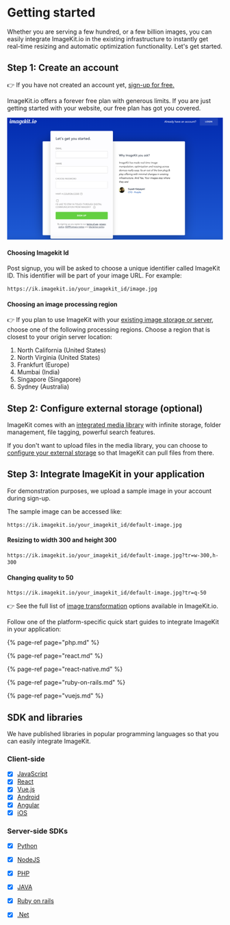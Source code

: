 # Getting started

Whether you are serving a few hundred, or a few billion images, you can easily integrate ImageKit.io in the existing infrastructure to instantly get real-time resizing and automatic optimization functionality. Let's get started.

## Step 1: Create an account

👉 If you have not created an account yet, [sign-up for free.](https://imagekit.io/registration?planType=free)

ImageKit.io offers a forever free plan with generous limits. If you are just getting started with your website, our free plan has got you covered.

![Sign-up for ImageKit.io](../../.gitbook/assets/screenshot-2020-09-25-at-3.30.23-pm.png)

#### Choosing Imagekit Id

Post signup, you will be asked to choose a unique identifier called ImageKit ID. This identifier will be part of your image URL. For example:

```text
https://ik.imagekit.io/your_imagekit_id/image.jpg
```

#### Choosing an image processing region

👉 If you plan to use ImageKit with your [existing image storage or server](../../integration/configure-origin/), choose one of the following processing regions. Choose a region that is closest to your origin server location:

1. North California \(United States\)
2. North Virginia \(United States\)
3. Frankfurt \(Europe\)
4. Mumbai \(India\)
5. Singapore \(Singapore\)
6. Sydney \(Australia\)

## Step 2: Configure external storage \(optional\)

ImageKit comes with an [integrated media library](../../media-library/overview/) with infinite storage, folder management, file tagging,  powerful search features. 

If you don't want to upload files in the media library, you can choose to [configure your external storage](../../integration/configure-origin/) so that ImageKit can pull files from there.

## Step 3: Integrate ImageKit in your application

For demonstration purposes, we upload a sample image in your account during sign-up.

The sample image can be accessed like:

```text
https://ik.imagekit.io/your_imagekit_id/default-image.jpg
```

#### Resizing to width 300 and height 300

```text
https://ik.imagekit.io/your_imagekit_id/default-image.jpg?tr=w-300,h-300
```

#### Changing quality to 50

```text
https://ik.imagekit.io/your_imagekit_id/default-image.jpg?tr=q-50
```

👉 See the full list of [image transformation](../../features/image-transformations/) options available in ImageKit.io.

Follow one of the platform-specific quick start guides to integrate ImageKit in your application:

{% page-ref page="php.md" %}

{% page-ref page="react.md" %}

{% page-ref page="react-native.md" %}

{% page-ref page="ruby-on-rails.md" %}

{% page-ref page="vuejs.md" %}

## SDK and libraries

We have published libraries in popular programming languages so that you can easily integrate ImageKit.

### Client-side

* [x] [JavaScript](https://github.com/imagekit-developer/imagekit-javascript)
* [x] [React](https://github.com/imagekit-developer/imagekit-react)
* [x] [Vue.js](https://github.com/imagekit-developer/imagekit-vuejs)
* [x] [Android](https://github.com/imagekit-developer/imagekit-android)
* [x] [Angular](https://github.com/imagekit-developer/imagekit-angular)
* [x] [iOS](https://github.com/imagekit-developer/imagekit-ios)

### Server-side SDKs

* [x] [Python](https://github.com/imagekit-developer/imagekit-python)
* [x] [NodeJS](https://www.npmjs.com/package/imagekit)
* [x] [PHP](https://github.com/imagekit-developer/imagekit-php)
* [x] [JAVA](https://github.com/imagekit-developer/imagekit-java)
* [x] [Ruby on rails](https://github.com/imagekit-developer/imagekit-ruby)
* [x] [.Net](https://github.com/imagekit-developer/imagekit-dotnet)


